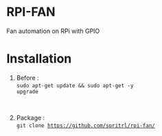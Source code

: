 # RPI-FAN
 Fan automation on RPi with GPIO
 
# Installation
1. Before : <br/>
<code>sudo apt-get update && sudo apt-get -y upgrade</code>
<br/>

2. Package :<br/>
<code>git clone https://github.com/spritrl/rpi-fan/</code>
<br/>
